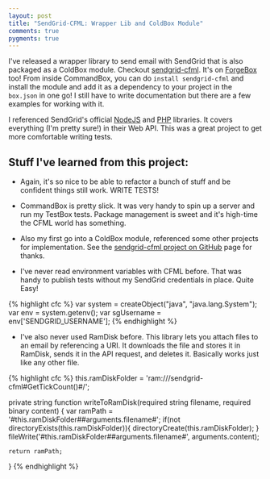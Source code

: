 ```yaml
---
layout: post
title: "SendGrid-CFML: Wrapper Lib and ColdBox Module"
comments: true
pygments: true
---
```


I've released a wrapper library to send email with SendGrid that is also packaged as a ColdBox module. Checkout [sendgrid-cfml](https://github.com/dankraus/sendgrid-cfml). It's on [ForgeBox](http://www.coldbox.org/forgebox/view/sendgrid-cfml) too! From inside CommandBox, you can do `install sendgrid-cfml` and install the module and add it as a dependency to your project in the `box.json` in one go! I still have to write documentation but there are a few examples for working with it.

I referenced SendGrid's official [NodeJS](https://github.com/sendgrid/sendgrid-nodejs) and [PHP](https://github.com/sendgrid/sendgrid-php) libraries. It covers everything (I'm pretty sure!) in their Web API. This was a great project to get more comfortable writing tests.

## Stuff I've learned from this project:

* Again, it's so nice to be able to refactor a bunch of stuff and be confident things still work. WRITE TESTS!

* CommandBox is pretty slick. It was very handy to spin up a server and run my TestBox tests. Package management is sweet and it's high-time the CFML world has something.

* Also my first go into a ColdBox module, referenced some other projects for implementation. See the [sendgrid-cfml project on GitHub](https://github.com/dankraus/sendgrid-cfml) page for thanks.

* I've never read environment variables with CFML before. That was handy to publish tests without my SendGrid credentials in place. Quite Easy!

{% highlight cfc %}
var system = createObject("java", "java.lang.System");
var env = system.getenv();
var sgUsername = env['SENDGRID_USERNAME'];
{% endhighlight %}

* I've also never used RamDisk before. This library lets you attach files to an email by referencing a URI. It downloads the file and stores it in RamDisk, sends it in the API request, and deletes it. Basically works just like any other file.

{% highlight cfc %}
this.ramDiskFolder = 'ram:///sendgrid-cfml#GetTickCount()#/';

private string function writeToRamDisk(required string filename, required binary content) {
var ramPath = '#this.ramDiskFolder##arguments.filename#';
    if(not directoryExists(this.ramDiskFolder)){
         directoryCreate(this.ramDiskFolder);
    }
    fileWrite('#this.ramDiskFolder##arguments.filename#', arguments.content);

    return ramPath;
}
{% endhighlight %}